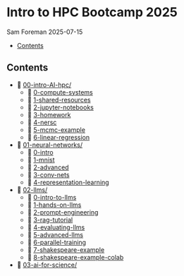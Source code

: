 # Intro to HPC Bootcamp 2025
Sam Foreman
2025-07-15

<link rel="preconnect" href="https://fonts.googleapis.com">

- [Contents](#contents)

## Contents

- 📂 [00-intro-AI-hpc/](./00-intro-AI-HPC/index.qmd)
  - 📄
    [0-compute-systems](./00-intro-AI-hpc/0-compute-systems/index.html)
  - 📄
    [1-shared-resources](./00-intro-AI-HPC/1-shared-resources/index.html)
  - 📗
    [2-jupyter-notebooks](./00-intro-AI-hpc/2-jupyter-notebooks/index.html)
  - 📄 [3-homework](./00-intro-AI-hpc/3-homework/index.html)
  - 📄 [4-nersc](./00-intro-AI-hpc/4-nersc/index.html)
  - 📗 [5-mcmc-example](./00-intro-AI-hpc/5-mcmc-example/index.html)
  - 📗
    [6-linear-regression](./00-intro-AI-hpc/6-linear-regression/index.html)
- 📂 [01-neural-networks/](./01-neural-networks/index.html)
  - 📄 [0-intro](./01-neural-networks/0-intro/index.html)
  - 📗 [1-mnist](./01-neural-networks/1-mnist/index.html)
  - 📄 [2-advanced](./01-neural-networks/2-advanced/index.html)
  - 📗 [3-conv-nets](./01-neural-networks/3-conv-nets/index.html)
  - 📗
    [4-representation-learning](./01-neural-networks/4-representation-learning/index.html)
- 📂 [02-llms/](./02-llms/index.qmd)
  - 📄 [0-intro-to-llms](./02-llms/0-intro-to-llms/index.qmd)
  - 📗 [1-hands-on-llms](./02-llms/1-hands-on-llms/index.qmd)
  - 📄 [2-prompt-engineering](./02-llms/2-prompt-engineering/index.qmd)
  - 📄 [3-rag-tutorial](./02-llms/3-rag-tutorial/index.qmd)
  - 📄 [4-evaluating-llms](./02-llms/4-evaluating-llms/index.qmd)
  - 📄 [5-advanced-llms](./02-llms/5-advanced-llms/index.qmd)
  - 📗 [6-parallel-training](./02-llms/6-parallel-training/index.qmd)
  - 📗
    [7-shakespeare-example](./02-llms/7-shakespeare-example/index.qmd)
  - 📗
    [8-shakespeare-example-colab](./02-llms/8-shakespeare-example-colab/index.html)
- 📂 [03-ai-for-science/](./03-ai-for-science/index.qmd)
